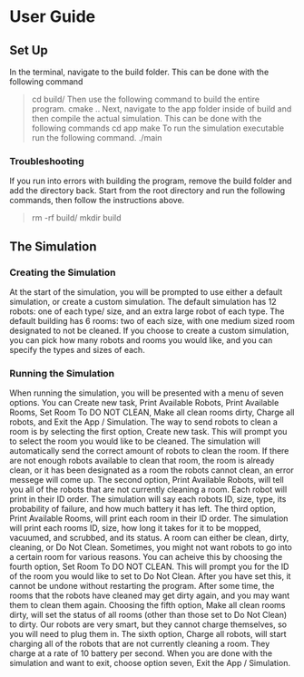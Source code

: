 # User Guide

## Set Up
In the terminal, navigate to the build folder. This can be done with the following command 
> cd build/
Then use the following command to build the entire program.
> cmake ..
Next, navigate to the app folder inside of build and then compile the actual simulation. This can be done with the following commands
> cd app
> make
To run the simulation executable run the following command.
> ./main

### Troubleshooting
If you run into errors with building the program, remove the build folder and add the directory back. Start from the root directory and run the following commands, then follow the instructions above.
>rm -rf build/
>mkdir build

## The Simulation

### Creating the Simulation
At the start of the simulation, you will be prompted to use either a default simulation, or create a custom simulation. The default simulation has 12 robots: one of each type/ size, and an extra large robot of each type. The default building has 6 rooms: two of each size, with one medium sized room designated to not be cleaned. If you choose to create a custom simulation, you can pick how many robots and rooms you would like, and you can specify the types and sizes of each.

### Running the Simulation
When running the simulation, you will be presented with a menu of seven options. You can Create new task, Print Available Robots, Print Available Rooms, Set Room To DO NOT CLEAN, Make all clean rooms dirty, Charge all robots, and Exit the App / Simulation. 
The way to send robots to clean a room is by selecting the first option, Create new task. This will prompt you to select the room you would like to be cleaned. The simulation will automatically send the correct amount of robots to clean the room. If there are not enough robots available to clean that room, the room is already clean, or it has been designated as a room the robots cannot clean, an error messege will come up. 
The second option, Print Available Robots, will tell you all of the robots that are not currently cleaning a room. Each robot will print in their ID order. The simulation will say each robots ID, size, type, its probability of failure, and how much battery it has left.
The third option, Print Available Rooms, will print each room in their ID order. The simulation will print each rooms ID, size, how long it takes for it to be mopped, vacuumed, and scrubbed, and its status. A room can either be clean, dirty, cleaning, or Do Not Clean.
Sometimes, you might not want robots to go into a certain room for various reasons. You can acheive this by choosing the fourth option, Set Room To DO NOT CLEAN. This will prompt you for the ID of the room you would like to set to Do Not Clean. After you have set this, it cannot be undone without restarting the program.
After some time, the rooms that the robots have cleaned may get dirty again, and you may want them to clean them again. Choosing the fifth option, Make all clean rooms dirty, will set the status of all rooms (other than those set to Do Not Clean) to dirty. 
Our robots are very smart, but they cannot charge themselves, so you will need to plug them in. The sixth option, Charge all robots, will start charging all of the robots that are not currently cleaning a room. They charge at a rate of 10 battery per second. 
When you are done with the simulation and want to exit, choose option seven, Exit the App / Simulation.
